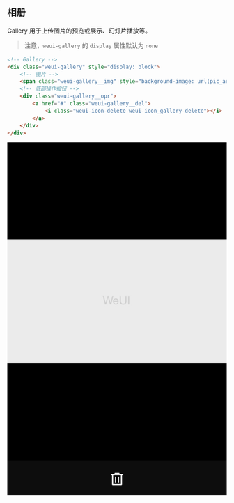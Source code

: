 ## 相册

Gallery 用于上传图片的预览或展示、幻灯片播放等。

> 注意，`weui-gallery` 的 `display` 属性默认为 `none`

```html
<!-- Gallery -->
<div class="weui-gallery" style="display: block">
    <!-- 图片 -->
    <span class="weui-gallery__img" style="background-image: url(pic_article.png);"></span>
    <!-- 底部操作按钮 -->
    <div class="weui-gallery__opr">
        <a href="#" class="weui-gallery__del">
            <i class="weui-icon-delete weui-icon_gallery-delete"></i>
        </a>
    </div>
</div>
```

![](../images/gallery-1.jpg)